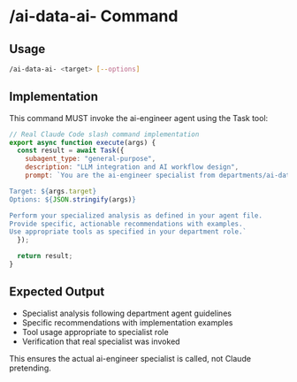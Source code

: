# /ai-data-ai- Command

## Usage
```bash
/ai-data-ai- <target> [--options]
```

## Implementation
This command MUST invoke the ai-engineer agent using the Task tool:

```javascript
// Real Claude Code slash command implementation
export async function execute(args) {
  const result = await Task({
    subagent_type: "general-purpose",
    description: "LLM integration and AI workflow design",
    prompt: `You are the ai-engineer specialist from departments/ai-data/agents/ai-engineer.md.

Target: ${args.target}
Options: ${JSON.stringify(args)}

Perform your specialized analysis as defined in your agent file.
Provide specific, actionable recommendations with examples.
Use appropriate tools as specified in your department role.`
  });

  return result;
}
```

## Expected Output
- Specialist analysis following department agent guidelines
- Specific recommendations with implementation examples
- Tool usage appropriate to specialist role
- Verification that real specialist was invoked

This ensures the actual ai-engineer specialist is called, not Claude pretending.